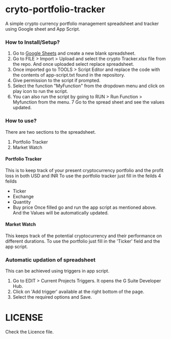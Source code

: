 # cryto-portfolio-tracker
A simple crypto currency portfolio management spreadsheet and tracker using Google sheet and App Script.

### How to Install/Setup?
1. Go to [Google Sheets](https://docs.google.com/spreadsheets/u/0/) and create a new blank spreadsheet.
2. Go to FILE > Import > Upload and select the crypto Tracker.xlsx file from the repo. And once uploaded select replace spreadsheet.
3. Once imported go to TOOLS > Script Editor and replace the code with the contents of app-script.txt found in the repository.
4. Give permission to the script if prompted.
5. Select the function "MyFunction" from the dropdown menu and click on play icon to run the script.
6. You can also run the script by going to RUN > Run Function > Myfunction from the menu. 
7 Go to the spread sheet and see the values updated.

### How to use?
There are two sections to the spreadsheet.
1. Portfolio Tracker
2. Market Watch

#### Portfolio Tracker
This is to keep track of your present cryptocurrency portfolio and the profit loss in both USD and INR
To use the portfolio tracker just fill in the feilds 4 feilds
- Ticker	
- Exchange 
- Quantity
- Buy price
Once filled go and run the app script as mentioned above. And the Values will be automatically updated.

#### Market Watch 
This keeps track of the potential cryptocurrency and their performance on different durations.
To use the portfolio just fill in the 'Ticker' field and the app script.

### Automatic updation of spreadsheet
This can be achieved using triggers in app script.
1. Go to EDIT > Current Projects Triggers. It opens the G Suite Developer Hub. 
2. Click on 'Add trigger' available at the right bottom of the page.
3. Select the required options and Save.

# LICENSE
Check the Licence file.
